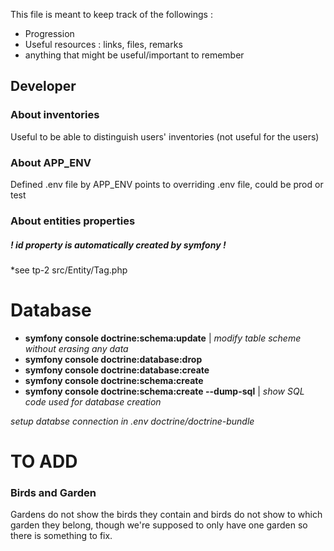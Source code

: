 This file is meant to keep track of the followings : 
- Progression 
- Useful resources : links, files, remarks
- anything that might be useful/important to remember


## Developer 
### About inventories 
Useful to be able to distinguish users' inventories (not useful for the users)

### About APP_ENV
Defined .env file by APP_ENV points to overriding .env file, could be prod or test 

### About entities properties 
##### ! **id** property is automatically created by symfony !
*see tp-2 src/Entity/Tag.php



# Database 
- **symfony console doctrine:schema:update** | *modify table scheme without erasing any data* 
- **symfony console doctrine:database:drop** 
- **symfony console doctrine:database:create**
- **symfony console doctrine:schema:create** 	
- **symfony console doctrine:schema:create --dump-sql** | *show SQL code used for database creation* 



*setup databse connection in .env doctrine/doctrine-bundle* 

# TO ADD

### Birds and Garden
Gardens do not show the birds they contain and birds do not show to which garden they belong, though we're supposed to only have one garden so there is something to fix.

